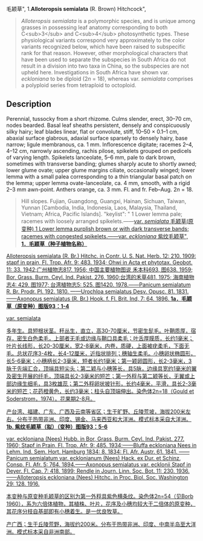 毛颖草",
1.**Alloteropsis semialata** (R. Brown) Hitchcock",

> *Alloteropsis semialata* is a polymorphic species, and is unique among grasses in possessing leaf anatomy corresponding to both C&lt;sub&gt;3&lt;/sub&gt; and C&lt;sub&gt;4&lt;/sub&gt; photosynthetic types. These physiological variants correspond very approximately to the color variants recognized below, which have been raised to subspecific rank for that reason. However, other morphological characters that have been used to separate the subspecies in South Africa do not result in a division into two taxa in China, so the subspecies are not upheld here. Investigations in South Africa have shown var. *eckloniana* to be diploid (2*n* = 18), whereas var. *semialata* comprises a polyploid series from tetraploid to octoploid.

## Description
Perennial, tussocky from a short rhizome. Culms slender, erect, 30–70 cm, nodes bearded. Basal leaf sheaths persistent, densely and conspicuously silky hairy; leaf blades linear, flat or convolute, stiff, 10–50 × 0.1–1 cm, abaxial surface glabrous, adaxial surface sparsely to densely hairy, base narrow; ligule membranous, ca. 1 mm. Inflorescence digitate; racemes 2–4, 4–12 cm, narrowly ascending, rachis pilose, spikelets grouped on pedicels of varying length. Spikelets lanceolate, 5–6 mm, pale to dark brown, sometimes with transverse banding; glumes sharply acute to shortly awned; lower glume ovate; upper glume margins ciliate, occasionally winged; lower lemma with a small palea corresponding to a thin triangular basal patch on the lemma; upper lemma ovate-lanceolate, ca. 4 mm, smooth, with a rigid 2–3 mm awn-point. Anthers orange, ca. 3 mm. Fl. and fr. Feb–Aug. 2*n* = 18.

> Hill slopes. Fujian, Guangdong, Guangxi, Hainan, Sichuan, Taiwan, Yunnan [Cambodia, India, Indonesia, Laos, Malaysia, Thailand, Vietnam; Africa, Pacific Islands].
  "keylist": "
1 Lower lemma pale; racemes with loosely arranged spikelets.——<a href='/info/Alloteropsis semialata var. semialata?t=foc'>var. *semialata* 毛颖草(原变种)
1 Lower lemma purplish brown or with dark transverse bands; racemes with congested spikelets.——<a href='/info/Alloteropsis semialata var. eckloniana?t=foc'>var. *eckloniana* 紫纹毛颖草",
**1．毛颖草（种子植物名称）**

Alloteropsis semialata (R. Br.) Hitchc. in Contr. U. S. Nat. Herb. 12: 210. 1909: stapf in prain, Fl. Trop. Afr. 9: 483. 1934; Ohwi in Acta et phytotax. Geobot. 11: 33. 1942;广州植物志817. 1956; 中国主要植物图说 禾本科693, 图638. 1959; Bor, Grass. Burm. Ceyl. Ind. Pakist. 276, 1960;台湾的禾草481, 1975; 海南植物志4: 429. 图1977; 台湾植物志5: 525. 图1420. 1978.——Panicum semialatum R. Br. Prodr. Pl. 192. 1810. ——Urochloa semialatus Desv. Opusc. 81. 1831. ——Axonopus semialatus (R. Br.) Hook. f. Fl. Brit. Ind, 7: 64. 1896.
**1a．毛颖草（原变种）图版93：1-4**

var. semialata

多年生。具短根状茎。秆丛生，直立，高30-70厘米，节密生髭毛。叶鞘质厚，宿存，密生白色柔毛，上部者无毛或边缘与鞘口具柔毛；叶舌厚膜质，长约1毫米；叶片长线形，长20-30厘米，宽2-8毫米，内卷，质硬，上面被疣柔毛，下面无毛。总状花序3-4枚，长4-12厘米，近指状排列；穗轴生柔毛。小穗卵状椭圆形，长5-6毫米；小穗柄长2-3毫米，短者长约1毫米；第一颖卵圆形，长2-3毫米，3脉于先端汇合，顶端具短尖头；第二颖与小穗等长，具5脉，边缘具宽约1毫米的翼及密生开展的纤毛，顶端具长2-3毫米的短芒；第一外稃与第二颖等长，无翼或上部边缘生细毛，具3枚雄蕊；第二外稃卵状披针形，长约4毫米，平滑，具长2-3毫米的短芒；花药橙黄色，长约3毫米；柱头自顶端伸出。染色体2n=18（Gould et Soderstrom，1974）。花果期2-8月。

产台湾、福建、广东、广西及云南等省区；生于旷野、丘陵荒坡，海拔200米左右。分布于热带非洲、印度、锡金、马来西亚和大洋洲。模式标本采自大洋洲。
**1b. 紫纹毛颖草（拟）（变种）图版93：5-6**

var. eckloniana (Nees) Hubb. in Bor, Grass, Burm. Ceyl. Ind. Pakist. 277. 1960; Stapf in Prain, Fl. Trop. Afr. 9: 485. 1934;——Bluffa eckloniana Nees in Lehm. Ind. Sem. Hort. Hamburg 1834: 8. 1834: Fl. Afr. Austr. 61. 1841. ——Panicum semialatum var. ecklonianum (Nees) Hack. ex Dur. et Schinz, Consp. Fl. Afr. 5: 764. 1894.——Axonopus semialatus var. ecklonii Stapf in Deyer. Fl. Cap. 7: 418. 1899; Rendle in Journ. Linn. Soc. Bot. 11: 230. 1936.——Alloteropsis eckloniana (Nees) Hitchc. in Proc. Biol. Soc. Washington 29: 128. 1916.

本变种与原变种毛颖草的区别为第一外稃具紫色横条纹。染色体2n=54（见Borb 1960），系为六倍体植物，其植株、叶片，花序及小穗均较大于二倍体的原变种，其花序分枝自基部即有小穗着生。是一优良牧草。

产广西；生于丘陵荒野，海拔约200米。分布于热带非洲、印度、中南半岛至大洋洲。模式标本采自非洲南部。

